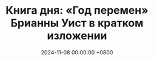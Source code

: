 ---
title: "Книга дня: «Год перемен» Брианны Уист в кратком изложении"
description: >-
  🌿 «Год перемен» — вдохновляющий дневник и гид Брианны Уист, помогающий перестроить жизнь шаг за шагом через практики осознанности и саморазвития. Узнайте, как найти себя с книгой "Год перемен" Брианны Уист! Вдохновение и советы для личностного роста и перемен.
date: 2024-11-08 00:00:00 +0800
categories: [Мышление, Конспекты-книг]
tags:
  [
    год-перемен,
    брианна-уист,
    саморазвитие,
    личностный-рост,
    поиск-себя,
    перемены,
    мотивация,
    путешествия,
    взросление,
    эмоциональная-зрелость,
    обзор-книг,
    вдохновение,
    постановка-целей,
    самосовершенствование,
    жизненные-перемены
  ]
image: 
alt: Обложка книги Год перемен Брианны Уист
fallback:
  - 
  - 
---